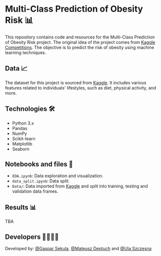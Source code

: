 # Multi-Class Prediction of Obesity Risk 📊

This repository contains code and resources for the Multi-Class Prediction of Obesity Risk project. The original idea of the project comes from [Kaggle Competitions](https://www.kaggle.com/competitions/playground-series-s4e2/data).
The objective is to predict the risk of obesity using machine learning techniques.

## Data 📈

The dataset for this project is sourced from [Kaggle](https://www.kaggle.com/competitions/playground-series-s4e2/data). It includes various features related to individuals' lifestyles, such as diet, physical activity, and more.

## Technologies 🛠️

- Python 3.x
- Pandas
- NumPy
- Scikit-learn
- Matplotlib
- Seaborn

## Notebooks and files 📓

- `EDA.ipynb`: Data exploration and visualization.
- `data_split.ipynb`: Data split.
- `Data/`: Data imported from [Kaggle](https://www.kaggle.com/competitions/playground-series-s4e2/data) and split into training, testing and validation data frames.

## Results 📊

TBA

## Developers 👩‍💻👨‍💻 

Developed by: [@Gaspar Sekula](https://github.com/GasparSekula), [@Mateusz Deptuch](https://github.com/DeptuchMateusz) and [@Ula Szczęsna](https://github.com/ulaszczesna)


